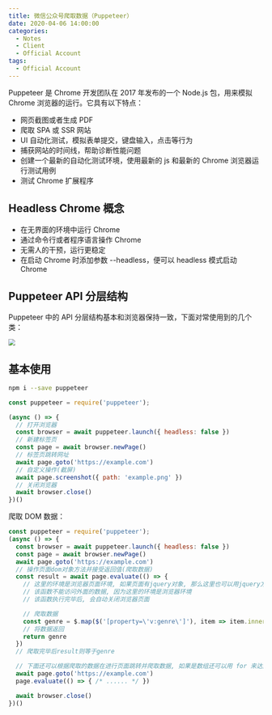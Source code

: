 ```yaml
---
title: 微信公众号爬取数据（Puppeteer）
date: 2020-04-06 14:00:00
categories:
  - Notes
  - Client
  - Official Account
tags: 
  - Official Account
---
```


Puppeteer 是 Chrome 开发团队在 2017 年发布的一个 Node.js 包，用来模拟 Chrome 浏览器的运行。它具有以下特点：

- 网页截图或者生成 PDF
- 爬取 SPA 或 SSR 网站
- UI 自动化测试，模拟表单提交，键盘输入，点击等行为
- 捕获网站的时间线，帮助诊断性能问题
- 创建一个最新的自动化测试环境，使用最新的 js 和最新的 Chrome 浏览器运行测试用例
- 测试 Chrome 扩展程序

<!-- more -->

## Headless Chrome 概念

- 在无界面的环境中运行 Chrome
- 通过命令行或者程序语言操作 Chrome
- 无需人的干预，运行更稳定
- 在启动 Chrome 时添加参数 --headless，便可以 headless 模式启动 Chrome

## Puppeteer API 分层结构

Puppeteer 中的 API 分层结构基本和浏览器保持一致，下面对常使用到的几个类：

<img src="https://pic1.zhimg.com/80/v2-f0f7c2390015845d1addabe4f816a8fc_720w.jpg" style="zoom: 80%;" />

## 基本使用

```sh
npm i --save puppeteer
```

~~~js
const puppeteer = require('puppeteer');

(async () => {
  // 打开浏览器
  const browser = await puppeteer.launch({ headless: false })
  // 新建标签页
  const page = await browser.newPage()
  // 标签页跳转网址
  await page.goto('https://example.com')
  // 自定义操作(截屏)
  await page.screenshot({ path: 'example.png' })
  // 关闭浏览器
  await browser.close()
})()
~~~

爬取 DOM 数据：

~~~js
const puppeteer = require('puppeteer');
(async () => {
  const browser = await puppeteer.launch({ headless: false })
  const page = await browser.newPage()
  await page.goto('https://example.com')
  // 操作页面dom对象方法并接受返回值(爬取数据)
  const result = await page.evaluate(() => {
    // 这里的环境是浏览器页面环境, 如果页面有jquery对象, 那么这里也可以用jquery方法
    // 该函数不能访问外面的数据, 因为这里的环境是浏览器环境
    // 该函数执行完毕后, 会自动关闭浏览器页面

    // 爬取数据
    const genre = $.map($('[property=\'v:genre\']'), item => item.innerText)
    // 将数据返回
    return genre
  })
  // 爬取完毕后result则等于genre

  // 下面还可以根据爬取的数据在进行页面跳转并爬取数据, 如果是数组还可以用 for 来达到同步执行的效果
  await page.goto('https://example.com')
  page.evaluate(() => { /* ...... */ })

  await browser.close()
})()
~~~